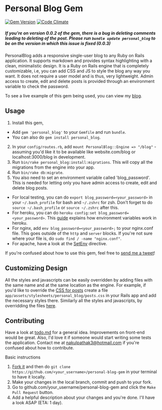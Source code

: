 # Personal Blog Gem

[![Gem Version](https://badge.fury.io/rb/personal_blog.svg)](https://badge.fury.io/rb/personal_blog) [![Code Climate](https://codeclimate.com/github/nakulpathak3/personal-blog-gem/badges/gpa.svg)](https://codeclimate.com/github/nakulpathak3/personal-blog-gem)

##### If you're on version 0.0.2 of the gem, there is a bug in deleting comments leading to deleting of the post. Please run `bundle update personal_blog` to be on the version in which this issue is fixed (0.0.3)

PersonalBlog adds a responsive single-user blog to any Ruby on Rails application. It supports markdown and provides syntax highlighting with a clean, minimalistic design. It is a Ruby on Rails engine that is completely customizable, i.e, you can add CSS and JS to style the blog any way you want. It does not require a user model and is thus, very lightweight. Admin access to create, edit and delete posts is provided through an environment variable to check the password.

To see a live example of this gem being used, you can view my [blog](http://nakulpathak.com/blog).

## Usage

1. Install this gem, 
  - Add `gem 'personal_blog'` to your `Gemfile` and run `bundle`. 
  - You can also do `gem install personal_blog`.

2. In your `config/routes.rb`, add `mount PersonalBlog::Engine => "/blog"` - assuming you'd like it to be available like website.com/blog or localhost:3000/blog in development.
3. Run `bin/rake personal_blog:install:migrations`. This will copy all the migrations from the engine into your app.
4. Run `bin/rake db:migrate`.
5. You also need to set an environment variable called 'blog_password'. This is needed for letting only you have admin access to create, edit and delete blog posts.
  - For local testing, you can do `export blog_password=<your_password>` in your `~/.bash_profile` for bash and `~/.zshrc` for zsh. Don't forget to do `source ~/.bash_profile` or `source ~/.zshrc` after this.
  - For heroku, you can do `heroku config:set blog_password=<your_password>`. This [guide](https://devcenter.heroku.com/articles/config-vars) explains how environment variables work in heroku.
  - For nginx, add `env blog_password=<your_password>;` to your nginx.conf file. This goes outside of the `http` and `server` blocks. If you're not sure where your file is, do `sudo find / -name "nginx.conf"`.
  - For apache, have a look at the [SetEnv](https://httpd.apache.org/docs/2.4/mod/mod_env.html) directive.

If you're confused about how to use this gem, feel free to [send me a tweet](https://twitter.com/nakulpathak3)!
  
## Customizing Design

All the styles and javascripts can be easily overridden by adding files with the same name and at the same location as the engine. For example, if you'd like to override the [CSS for posts](https://github.com/nakulpathak3/personal-blog-gem/blob/master/app/assets/stylesheets/personal_blog/posts.css) create a file `app/assets/stylesheets/personal_blog/posts.css` in your Rails app and add the necessary styles there. Similarly all the styles and javascripts, by overridding the files [here](https://github.com/nakulpathak3/personal-blog-gem/blob/master/app/assets/).

## Contributing

Have a look at [todo.md](https://github.com/nakulpathak3/personal-blog-gem/blob/master/todo.md) for a general idea. Improvements on front-end would be great. Also, I'd love it if someone would start writing some tests the application. Contact me at nakulpathak3@hotmail.com if you're confused about how to contribute.

Basic instructions

1. [Fork it](https://github.com/nakulpathak3/personal_blog/fork) and then do `git clone https://github.com/<your_username>/personal-blog-gem` in your terminal to have it locally.
2. Make your changes in the local branch, commit and push to your fork.
3. Go to github.com/your_username/personal-blog-gem and click the `Make Pull Request` button.
4. Add a helpful description about your changes and you're done. I'll have a look ASAP (ETA: 1 day).

